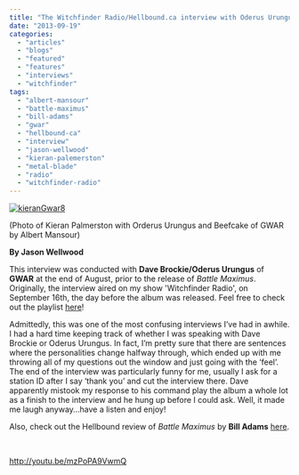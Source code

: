 ```yaml
---
title: "The Witchfinder Radio/Hellbound.ca interview with Oderus Urungus"
date: "2013-09-19"
categories: 
  - "articles"
  - "blogs"
  - "featured"
  - "features"
  - "interviews"
  - "witchfinder"
tags: 
  - "albert-mansour"
  - "battle-maximus"
  - "bill-adams"
  - "gwar"
  - "hellbound-ca"
  - "interview"
  - "jason-wellwood"
  - "kieran-palemerston"
  - "metal-blade"
  - "radio"
  - "witchfinder-radio"
---
```


[![kieranGwar8](http://www.hellbound.ca/wp-content/uploads/2009/10/kieranGwar8-1024x682.jpg)](http://www.hellbound.ca/wp-content/uploads/2009/10/kieranGwar8.JPG)

(Photo of Kieran Palmerston with Orderus Urungus and Beefcake of GWAR by Albert Mansour)

**By Jason Wellwood**

This interview was conducted with **Dave Brockie/Oderus Urungus** of **GWAR** at the end of August, prior to the release of _Battle Maximus_. Originally, the interview aired on my show 'Witchfinder Radio', on September 16th, the day before the album was released. Feel free to check out the playlist [here](http://www.facebook.com/notes/witchfinder-radio/witchfinder-radio-playlist-for-september-16th-2013/661810760495855)!

Admittedly, this was one of the most confusing interviews I’ve had in awhile. I had a hard time keeping track of whether I was speaking with Dave Brockie or Oderus Urungus. In fact, I’m pretty sure that there are sentences where the personalities change halfway through, which ended up with me throwing all of my questions out the window and just going with the ‘feel’. The end of the interview was particularly funny for me, usually I ask for a station ID after I say ‘thank you’ and cut the interview there. Dave apparently mistook my response to his command play the album a whole lot as a finish to the interview and he hung up before I could ask. Well, it made me laugh anyway…have a listen and enjoy!

Also, check out the Hellbound review of _Battle Maximus_ by **Bill Adams** [here](http://www.hellbound.ca/2013/09/gwar-battle-maximus/).

 

http://youtu.be/mzPoPA9VwmQ
